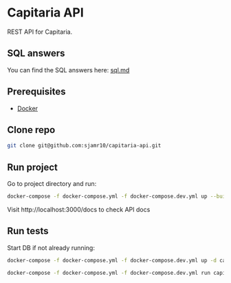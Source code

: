 # Capitaria API
REST API for Capitaria.

## SQL answers
You can find the SQL answers here:
[sql.md](sql.md)

## Prerequisites
* [Docker](https://www.docker.com/get-started)

## Clone repo
```sh
git clone git@github.com:sjamr10/capitaria-api.git
```

## Run project
Go to project directory and run:
```sh
docker-compose -f docker-compose.yml -f docker-compose.dev.yml up --build
```
Visit http://localhost:3000/docs to check API docs

## Run tests
Start DB if not already running:
```sh
docker-compose -f docker-compose.yml -f docker-compose.dev.yml up -d capitaria-postgres
```
```sh
docker-compose -f docker-compose.yml -f docker-compose.dev.yml run capitaria-api pytest-watch -- --last-failed --new-first
```
